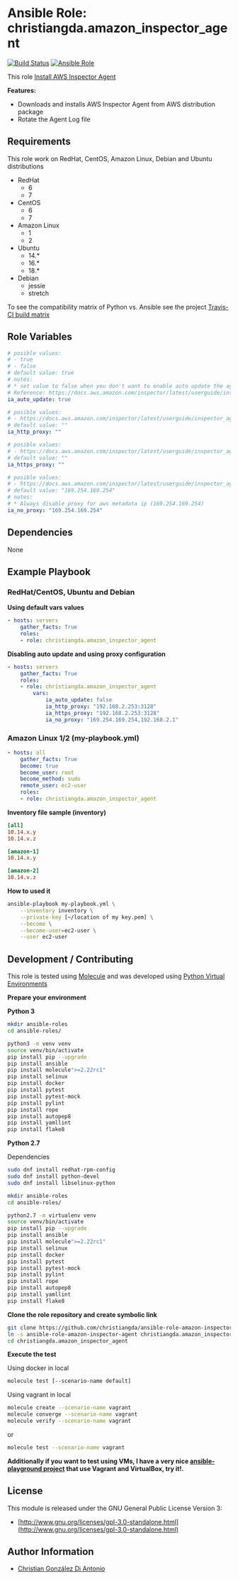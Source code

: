 # Ansible Role: christiangda.amazon_inspector_agent

[![Build Status](https://travis-ci.org/christiangda/ansible-role-amazon-inspector-agent.svg?branch=master)](https://travis-ci.org/christiangda/ansible-role-amazon-inspector-agent)
[![Ansible Role](https://img.shields.io/ansible/role/40095.svg)](https://galaxy.ansible.com/christiangda/amazon_inspector_agent)

This role [Install AWS Inspector Agent](https://docs.aws.amazon.com/inspector/latest/userguide/inspector_introduction.html)

**Features:**
* Downloads and installs AWS Inspector Agent from AWS distribution package
* Rotate the Agent Log file

## Requirements

This role work on RedHat, CentOS, Amazon Linux, Debian and Ubuntu distributions

* RedHat
  * 6
  * 7
* CentOS
  * 6
  * 7
* Amazon Linux
  * 1
  * 2
* Ubuntu
  * 14.*
  * 16.*
  * 18.*
* Debian
  * jessie
  * stretch

To see the compatibility matrix of Python vs. Ansible see the project [Travis-CI build matrix](https://travis-ci.org/christiangda/ansible-role-amazon-inspector-agent)

## Role Variables

```yaml
# posible values:
# - true
# - false
# default value: true
# notes:
# * set value to false when you don't want to enable auto update the agent
# Reference: https://docs.aws.amazon.com/inspector/latest/userguide/inspector_agents.html#agent-updates
ia_auto_update: true
```

```yaml
# posible values:
# - https://docs.aws.amazon.com/inspector/latest/userguide/inspector_agents-on-linux.html
# default value: ""
ia_http_proxy: ""
```

```yaml
# posible values:
# - https://docs.aws.amazon.com/inspector/latest/userguide/inspector_agents-on-linux.html
# default value: ""
ia_https_proxy: ""
```

```yaml
# posible values:
# - https://docs.aws.amazon.com/inspector/latest/userguide/inspector_agents-on-linux.html
# default value: "169.254.169.254"
# notes:
# * Always disable proxy for aws metadata ip (169.254.169.254)
ia_no_proxy: "169.254.169.254"
```
## Dependencies

None

## Example Playbook

### RedHat/CentOS, Ubuntu and Debian

**Using default vars values**

```yaml
- hosts: servers
    gather_facts: True
    roles:
    - role: christiangda.amazon_inspector_agent
```

**Disabling auto update and using proxy configuration**

```yaml
- hosts: servers
    gather_facts: True
    roles:
    - role: christiangda.amazon_inspector_agent
        vars:
            ia_auto_update: false
            ia_http_proxy: "192.168.2.253:3128"
            ia_https_proxy: "192.168.2.253:3128"
            ia_no_proxy: "169.254.169.254,192.168.2.1"
```

###  Amazon Linux 1/2 (my-playbook.yml)

```yaml
- hosts: all
    gather_facts: True
    become: true
    become_user: root
    become_method: sudo
    remote_user: ec2-user
    roles:
    - role: christiangda.amazon_inspector_agent
```

**Inventory file sample (inventory)**

```ini
[all]
10.14.x.y
10.14.v.z

[amazon-1]
10.14.x.y

[amazon-2]
10.14.v.z
```

**How to used it**

```bash
ansible-playbook my-playbook.yml \
    --inventory inventory \
    --private-key [~/location of my key.pem] \
    --become \
    --become-user=ec2-user \
    --user ec2-user
```

## Development / Contributing

This role is tested using [Molecule](https://molecule.readthedocs.io/en/latest/) and was developed using
[Python Virtual Environments](https://docs.python.org/3/tutorial/venv.html)

**Prepare your environment**

**Python 3**

```bash
mkdir ansible-roles
cd ansible-roles/

python3 -m venv venv
source venv/bin/activate
pip install pip --upgrade
pip install ansible
pip install molecule">=2.22rc1"
pip install selinux
pip install docker
pip install pytest
pip install pytest-mock
pip install pylint
pip install rope
pip install autopep8
pip install yamllint
pip install flake8
```

**Python 2.7**

Dependencies

```bash
sudo dnf install redhat-rpm-config
sudo dnf install python-devel
sudo dnf install libselinux-python
```

```bash
mkdir ansible-roles
cd ansible-roles/

python2.7 -m virtualenv venv
source venv/bin/activate
pip install pip --upgrade
pip install ansible
pip install molecule">=2.22rc1"
pip install selinux
pip install docker
pip install pytest
pip install pytest-mock
pip install pylint
pip install rope
pip install autopep8
pip install yamllint
pip install flake8
```

**Clone the role repository and create symbolic link**

```bash
git clone https://github.com/christiangda/ansible-role-amazon-inspector-agent.git
ln -s ansible-role-amazon-inspector-agent christiangda.amazon_inspector_agent
cd christiangda.amazon_inspector_agent
```

**Execute the test**

Using docker in local

```bash
molecule test [--scenario-name default]
```

Using vagrant in local

```bash
molecule create --scenario-name vagrant
molecule converge --scenario-name vagrant
molecule verify --scenario-name vagrant
```

or

```bash
molecule test --scenario-name vagrant
```

**Additionally if you want to test using VMs, I have a very nice [ansible-playground project](https://github.com/christiangda/ansible-playground) that use Vagrant and VirtualBox, try it!.**

## License

This module is released under the GNU General Public License Version 3:

* [http://www.gnu.org/licenses/gpl-3.0-standalone.html](http://www.gnu.org/licenses/gpl-3.0-standalone.html)

## Author Information

* [Christian González Di Antonio](https://github.com/christiangda)
